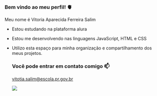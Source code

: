 ### Bem vindo ao meu perfil! 🫀

Meu nome é Vitoria Aparecida Ferreira Salim 

- Estou estudando na plataforma alura
- Estou me desenvolvendo nas linguagens JavaScript, HTML e CSS
- Utilizo esta espaço para minha organização e compartilhamento dos meus projetos.

  ### Você pode entrar em contato comigo 📫

  vitotia.salim@escola.pr.gov.br


  ![](https://media.tenor.com/Jj8abeFDvv0AAAAC/hyunrmin.gif)
